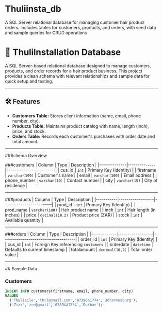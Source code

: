 # Thuliinsta_db
A SQL Server relational database for managing customer hair product orders. Includes tables for customers, products, and orders, with seed data and sample queries for CRUD operations


# 💇 ThuliInstallation Database

A SQL Server-based relational database designed to manage customers, products, and order records for a hair product business. This project provides a clean schema with relevant relationships and sample data for quick setup and testing.

---

## 🛠️ Features

- **Customers Table:** Stores client information (name, email, phone number, city).
- **Products Table:** Maintains product catalog with name, length (inch), price, and stock.
- **Orders Table:** Records each customer's purchases with order date and total amount.

---

##Schema Overview

###customers
| Column       | Type         | Description             |
|--------------|--------------|-------------------------|
| cus_id       | `int`        | Primary Key (Identity)  |
| firstname    | `varchar(100)` | Customer's name        |
| email        | `varchar(100)` | Email address          |
| phone_number | `varchar(10)`  | Contact number         |
| city         | `varchar(15)`  | City of residence      |

---

###products
| Column    | Type             | Description             |
|-----------|------------------|-------------------------|
| prod_id   | `int`            | Primary Key (Identity)  |
| prod_name | `varchar(100)`   | Hair product name       |
| inch      | `int`            | Hair length (in inches) |
| price     | `decimal(10,2)`  | Product price (ZAR)     |
| stock     | `int`            | Available quantity      |

---

###orders
| Column      | Type             | Description                         |
|-------------|------------------|-------------------------------------|
| order_id    | `int`            | Primary Key (Identity)              |
| cus_id      | `int`            | Foreign Key referencing `customers` |
| orderdate   | `datetime`       | Defaults to current timestamp       |
| totalamount | `decimal(10,2)`  | Total order value                   |

---

##.Sample Data

### Customers
```sql
INSERT INTO customers(firstname, email, phone_number, city)
VALUES 
  ('Thulisile','thul@gmail.com','0739661774','Johannesburg'),
  ('Zizi','zee@gmail','0789441234','Durban');
